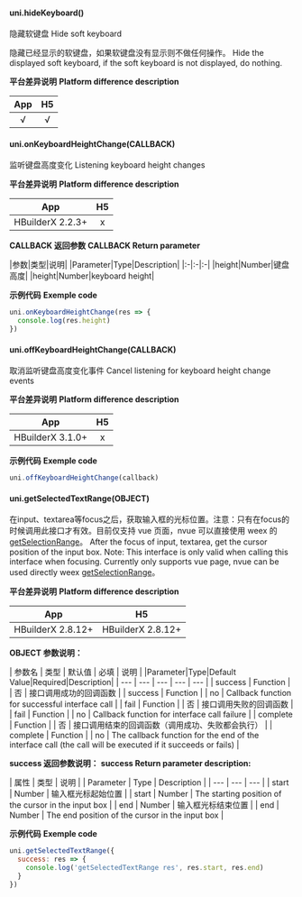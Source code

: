 #### uni.hideKeyboard()

隐藏软键盘
Hide soft keyboard

隐藏已经显示的软键盘，如果软键盘没有显示则不做任何操作。
Hide the displayed soft keyboard, if the soft keyboard is not displayed, do nothing.

**平台差异说明**
**Platform difference description**

|App|H5|
|:-:|:-:|
|√|√|


#### uni.onKeyboardHeightChange(CALLBACK)

监听键盘高度变化
Listening keyboard height changes

**平台差异说明**
**Platform difference description**

|App|H5|
|:-:|:-:|
|HBuilderX 2.2.3+|x|

**CALLBACK 返回参数**
**CALLBACK Return parameter**

|参数|类型|说明|
|Parameter|Type|Description|
|:-|:-|:-|
|height|Number|键盘高度|
|height|Number|keyboard height|

**示例代码**
**Exemple code**

```js
uni.onKeyboardHeightChange(res => {
  console.log(res.height)
})
```

#### uni.offKeyboardHeightChange(CALLBACK)

取消监听键盘高度变化事件
Cancel listening for keyboard height change events

**平台差异说明**
**Platform difference description**

|App|H5|
|:-:|:-:|
|HBuilderX 3.1.0+|x|

**示例代码**
**Exemple code**

```js
uni.offKeyboardHeightChange(callback)
```

#### uni.getSelectedTextRange(OBJECT)

在input、textarea等focus之后，获取输入框的光标位置。注意：只有在focus的时候调用此接口才有效。目前仅支持 vue 页面，nvue 可以直接使用 weex 的 [getSelectionRange](http://emas.weex.io/zh/docs/components/input.html#%E7%BB%84%E4%BB%B6%E6%96%B9%E6%B3%95)。
After the focus of input, textarea, get the cursor position of the input box. Note: This interface is only valid when calling this interface when focusing. Currently only supports vue page, nvue can be used directly weex [getSelectionRange](https://weex.apache.org/zh/docs/components/input.html#getSelectionRange)。

**平台差异说明**
**Platform difference description**

|App|H5|
|:-:|:-:|
|HBuilderX 2.8.12+|HBuilderX 2.8.12+|

**OBJECT 参数说明：**

| 参数名 | 类型 | 默认值 | 必填 | 说明 |
|Parameter|Type|Default Value|Required|Description|
| --- | --- | --- | --- | --- |
| success | Function |  | 否 | 接口调用成功的回调函数 |
| success | Function |  | no | Callback function for successful interface call |
| fail | Function |  | 否 | 接口调用失败的回调函数 |
| fail | Function |  | no | Callback function for interface call failure |
| complete | Function |  | 否 | 接口调用结束的回调函数（调用成功、失败都会执行） |
| complete | Function |  | no | The callback function for the end of the interface call (the call will be executed if it succeeds or fails) |

**success 返回参数说明：**
**success Return parameter description:**

| 属性 | 类型 | 说明 |
| Parameter | Type | Description |
| --- | --- | --- |
| start | Number | 输入框光标起始位置 |
| start | Number | The starting position of the cursor in the input box |
| end | Number | 输入框光标结束位置 |
| end | Number | The end position of the cursor in the input box |

**示例代码**
**Exemple code**

```js
uni.getSelectedTextRange({
  success: res => {
    console.log('getSelectedTextRange res', res.start, res.end)
  }
})
```
